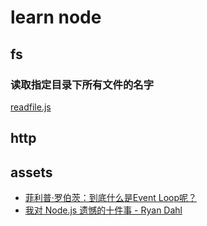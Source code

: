 # learn node

## fs

### 读取指定目录下所有文件的名字
[readfile.js](./code/readfile.js)

## http

## assets
* [菲利普·罗伯茨：到底什么是Event Loop呢？](https://www.youtube.com/watch?v=8aGhZQkoFbQ)
* [我对 Node.js 遗憾的十件事 - Ryan Dahl](https://www.youtube.com/watch?v=M3BM9TB-8yA)
